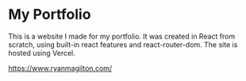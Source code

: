 # My Portfolio
This is a website I made for my portfolio. It was created in React from scratch, using built-in react features and react-router-dom. The site is hosted using Vercel.

https://www.ryanmagilton.com/
